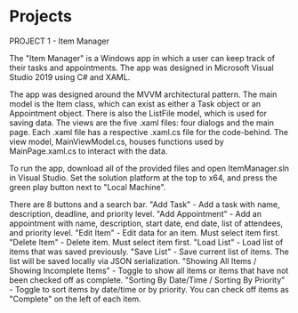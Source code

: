 # Projects

PROJECT 1 - Item Manager

The "Item Manager" is a Windows app in which a user can keep track of their tasks and appointments. The app was designed in Microsoft Visual Studio 2019 using C# and XAML.

The app was designed around the MVVM architectural pattern. The main model is the Item class, which can exist as either a Task object or an Appointment object. There is also the ListFile model, which is used for saving data. The views are the five .xaml files: four dialogs and the main page. Each .xaml file has a respective .xaml.cs file for the code-behind. The view model, MainViewModel.cs, houses functions used by MainPage.xaml.cs to interact with the data.

To run the app, download all of the provided files and open ItemManager.sln in Visual Studio. Set the solution platform at the top to x64, and press the green play button next to "Local Machine".

There are 8 buttons and a search bar.
"Add Task" - Add a task with name, description, deadline, and priority level.
"Add Appointment" - Add an appointment with name, description, start date, end date, list of attendees, and priority level.
"Edit Item" - Edit data for an item. Must select item first.
"Delete Item" - Delete item. Must select item first.
"Load List" - Load list of items that was saved previously.
"Save List" - Save current list of items. The list will be saved locally via JSON serialization.
"Showing All Items / Showing Incomplete Items" - Toggle to show all items or items that have not been checked off as complete.
"Sorting By Date/Time / Sorting By Priority" - Toggle to sort items by date/time or by priority.
You can check off items as "Complete" on the left of each item.
